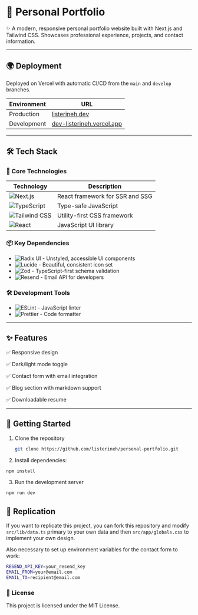 # 🚀 Personal Portfolio

✨ A modern, responsive personal portfolio website built with Next.js and Tailwind CSS. Showcases professional experience, projects, and contact information.

---

## 🌍 Deployment

Deployed on Vercel with automatic CI/CD from the `main` and `develop` branches.

| Environment | URL |
|-------------|-----|
| Production  | [listerineh.dev](https://listerineh.dev) |
| Development | [dev-listerineh.vercel.app](https://dev-listerineh.vercel.app) |

---

## 🛠 Tech Stack

### 🔧 Core Technologies

| Technology | Description |
|------------|-------------|
| ![Next.js](https://img.shields.io/badge/-Next.js-000000?logo=next.js) | React framework for SSR and SSG |
| ![TypeScript](https://img.shields.io/badge/-TypeScript-3178C6?logo=typescript) | Type-safe JavaScript |
| ![Tailwind CSS](https://img.shields.io/badge/-Tailwind_CSS-38B2AC?logo=tailwind-css) | Utility-first CSS framework |
| ![React](https://img.shields.io/badge/-React-61DAFB?logo=react) | JavaScript UI library |

### 📦 Key Dependencies

- ![Radix UI](https://img.shields.io/badge/-Radix_UI-161618) - Unstyled, accessible UI components
- ![Lucide](https://img.shields.io/badge/-Lucide-FFD43B) - Beautiful, consistent icon set
- ![Zod](https://img.shields.io/badge/-Zod-3E63DD) - TypeScript-first schema validation
- ![Resend](https://img.shields.io/badge/-Resend-3ECF8E) - Email API for developers

### 🛠 Development Tools

- ![ESLint](https://img.shields.io/badge/-ESLint-4B32C3) - JavaScript linter
- ![Prettier](https://img.shields.io/badge/-Prettier-F7B93E) - Code formatter

---

## ✨ Features

✅ Responsive design

✅ Dark/light mode toggle

✅ Contact form with email integration

✅ Blog section with markdown support

✅ Downloadable resume

---

## 🏁 Getting Started

1. Clone the repository
   ```bash
   git clone https://github.com/listerineh/personal-portfolio.git
   ```
2. Install dependencies:
```bash
npm install
```
3. Run the development server
```bash
npm run dev
```

## 🔄 Replication

If you want to replicate this project, you can fork this repository and modify `src/lib/data.ts` primary to your own data and then `src/app/globals.css` to implement your own design.

Also necessary to set up environment variables for the contact form to work:
```bash
RESEND_API_KEY=your_resend_key
EMAIL_FROM=your@email.com
EMAIL_TO=recipient@email.com
```

### 📝 License

This project is licensed under the MIT License.
